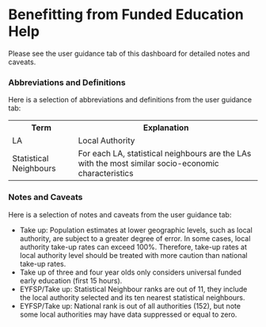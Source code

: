 # Benefitting from Funded Education Help

Please see the user guidance tab of this dashboard for detailed notes and caveats.


### Abbreviations and Definitions

Here is a selection of abbreviations and definitions from the user guidance tab:


<table style="width:100%">
  <tr>
    <th>Term</th>
    <th>Explanation</th>   
  </tr>
  <tr>
    <td>LA</td>
    <td>Local Authority</td>  
  </tr> 
<tr>
    <td>Statistical Neighbours</td>
    <td>For each LA, statistical neighbours are the LAs with the most similar socio-economic characteristics</td>    
  </tr>  
</table>

### Notes and Caveats
Here is a selection of notes and caveats from the user guidance tab:

* Take up: Population estimates at lower geographic levels, such as local authority, are subject to a greater degree of error. In some cases, local authority take-up rates can exceed 100%. Therefore, take-up rates at local authority level should be treated with more caution than national take-up rates.
* Take up of three and four year olds only considers universal funded early education (first 15 hours).
* EYFSP/Take up: Statistical Neighbour ranks are out of 11, they include the local authority selected and its ten nearest statistical neighbours.
* EYFSP/Take up: National rank is out of all authorities (152), but note some local authorities may have data suppressed or equal to zero. 